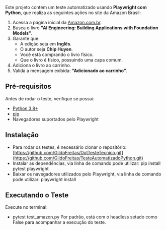 Este projeto contém um teste automatizado usando **Playwright com Python**, que realiza as seguintes ações no site da Amazon Brasil:

1. Acessa a página inicial da [Amazon.com.br](https://www.amazon.com.br/).
2. Busca o livro **"AI Engineering: Building Applications with Foundation Models"**.
3. Garante que:
   - A edição seja em **Inglês**.
   - O autor seja **Chip Huyen**.
   - Você está comprando o livro físico.
   - Que o livro é físico, possuindo uma capa comum.
4. Adiciona o livro ao carrinho.
5. Valida a mensagem exibida: **“Adicionado ao carrinho”**.

## Pré-requisitos

Antes de rodar o teste, verifique se possui:

- [Python 3.8+](https://www.python.org/downloads/)
- [pip](https://pip.pypa.io/en/stable/)
- Navegadores suportados pelo Playwright

## Instalação

- Para rodar os testes, é necessário clonar o repositório: [https://github.com/GildoFreitas/DotTesteTecnico.git](https://github.com/GildoFreitas/TesteAutomatizadoPython.git)
- Instalar as dependências, via linha de comando pode utilizar: pip install pytest playwright
- Baixar os navegadores utilizados pelo Playwright, via linha de comando pode utilizar: playwright install

## Executando o Teste

Execute no terminal:
- pytest test_amazon.py
Por padrão, está com o headless setado como False para acompanhar a execução do teste.

